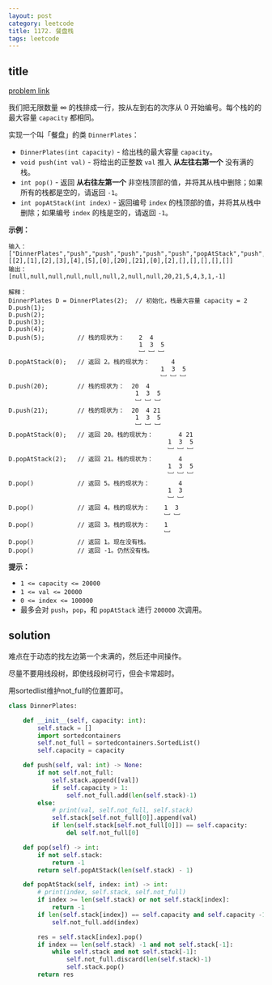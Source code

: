 ```yaml
---
layout: post
category: leetcode
title: 1172. 餐盘栈
tags: leetcode
---
```


## title
[problem link](https://leetcode.cn/problems/dinner-plate-stacks/)

我们把无限数量 ∞ 的栈排成一行，按从左到右的次序从 0 开始编号。每个栈的的最大容量 `capacity` 都相同。

实现一个叫「餐盘」的类 `DinnerPlates`：

- `DinnerPlates(int capacity)` - 给出栈的最大容量 `capacity`。
- `void push(int val)` - 将给出的正整数 `val` 推入 **从左往右第一个** 没有满的栈。
- `int pop()` - 返回 **从右往左第一个** 非空栈顶部的值，并将其从栈中删除；如果所有的栈都是空的，请返回 `-1`。
- `int popAtStack(int index)` - 返回编号 `index` 的栈顶部的值，并将其从栈中删除；如果编号 `index` 的栈是空的，请返回 `-1`。

 

**示例：**

```
输入： 
["DinnerPlates","push","push","push","push","push","popAtStack","push","push","popAtStack","popAtStack","pop","pop","pop","pop","pop"]
[[2],[1],[2],[3],[4],[5],[0],[20],[21],[0],[2],[],[],[],[],[]]
输出：
[null,null,null,null,null,null,2,null,null,20,21,5,4,3,1,-1]

解释：
DinnerPlates D = DinnerPlates(2);  // 初始化，栈最大容量 capacity = 2
D.push(1);
D.push(2);
D.push(3);
D.push(4);
D.push(5);         // 栈的现状为：    2  4
                                    1  3  5
                                    ﹈ ﹈ ﹈
D.popAtStack(0);   // 返回 2。栈的现状为：      4
                                          1  3  5
                                          ﹈ ﹈ ﹈
D.push(20);        // 栈的现状为：  20  4
                                   1  3  5
                                   ﹈ ﹈ ﹈
D.push(21);        // 栈的现状为：  20  4 21
                                   1  3  5
                                   ﹈ ﹈ ﹈
D.popAtStack(0);   // 返回 20。栈的现状为：       4 21
                                            1  3  5
                                            ﹈ ﹈ ﹈
D.popAtStack(2);   // 返回 21。栈的现状为：       4
                                            1  3  5
                                            ﹈ ﹈ ﹈ 
D.pop()            // 返回 5。栈的现状为：        4
                                            1  3 
                                            ﹈ ﹈  
D.pop()            // 返回 4。栈的现状为：    1  3 
                                           ﹈ ﹈   
D.pop()            // 返回 3。栈的现状为：    1 
                                           ﹈   
D.pop()            // 返回 1。现在没有栈。
D.pop()            // 返回 -1。仍然没有栈。
```

 

**提示：**

- `1 <= capacity <= 20000`
- `1 <= val <= 20000`
- `0 <= index <= 100000`
- 最多会对 `push`，`pop`，和 `popAtStack` 进行 `200000` 次调用。

## solution

难点在于动态的找左边第一个未满的，然后还中间操作。

尽量不要用线段树，即使线段树可行，但会卡常超时。

用sortedlist维护not_full的位置即可。

```python
class DinnerPlates:

    def __init__(self, capacity: int):
        self.stack = []
        import sortedcontainers
        self.not_full = sortedcontainers.SortedList()
        self.capacity = capacity

    def push(self, val: int) -> None:
        if not self.not_full:
            self.stack.append([val])
            if self.capacity > 1:
                self.not_full.add(len(self.stack)-1)
        else:
            # print(val, self.not_full, self.stack)
            self.stack[self.not_full[0]].append(val)
            if len(self.stack[self.not_full[0]]) == self.capacity:
                del self.not_full[0]

    def pop(self) -> int:
        if not self.stack:
            return -1
        return self.popAtStack(len(self.stack) - 1)

    def popAtStack(self, index: int) -> int:
        # print(index, self.stack, self.not_full)
        if index >= len(self.stack) or not self.stack[index]:
            return -1
        if len(self.stack[index]) == self.capacity and self.capacity -1 >= 0:
            self.not_full.add(index)

        res = self.stack[index].pop()
        if index == len(self.stack) -1 and not self.stack[-1]:
            while self.stack and not self.stack[-1]:
                self.not_full.discard(len(self.stack)-1)
                self.stack.pop()
        return res

```


